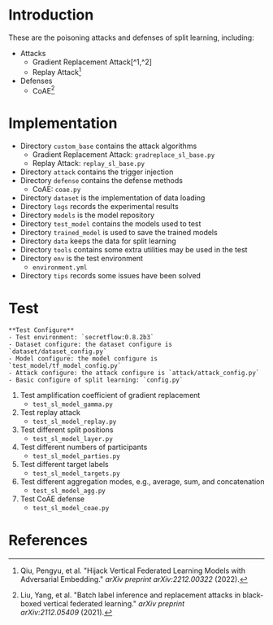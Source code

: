 # Introduction
These are the poisoning attacks and defenses of split learning, including:
- Attacks
	- Gradient Replacement Attack[^1,^2]
	- Replay Attack[^3]
 - Defenses
	 - CoAE[^2]
# Implementation
- Directory `custom_base` contains the attack algorithms
	- Gradient Replacement Attack: `gradreplace_sl_base.py`
	- Replay Attack: `replay_sl_base.py`
- Directory `attack` contains the trigger injection
- Directory `defense` contains the defense methods
	- CoAE: `coae.py`
- Directory `dataset` is the implementation of data loading
- Directory `logs` records the experimental results
- Directory `models` is the model repository
- Directory `test_model` contains the models used to test
- Directory `trained_model` is used to save the trained models
- Directory `data` keeps the data for split learning
- Directory `tools` contains some extra utilities may be used in the test
- Directory `env` is the test environment
	- `environment.yml`
- Directory `tips` records some issues have been solved
# Test
```
**Test Configure**
- Test environment: `secretflow:0.8.2b3`
- Dataset configure: the dataset configure is `dataset/dataset_config.py`
- Model configure: the model configure is `test_model/tf_model_config.py`
- Attack configure: the attack configure is `attack/attack_config.py`
- Basic configure of split learning: `config.py`
```


1. Test amplification coefficient of gradient replacement
	- `test_sl_model_gamma.py`
2. Test replay attack
	- `test_sl_model_replay.py`
3. Test different split positions
	- `test_sl_model_layer.py`
4. Test different numbers of participants
	- `test_sl_model_parties.py`
5. Test different target labels
	- `test_sl_model_targets.py`
6. Test different aggregation modes, e.g., average, sum, and concatenation
	- `test_sl_model_agg.py`
7. Test CoAE defense
	- `test_sl_model_coae.py`

# References
>[^1]: Liu, Yang, Zhihao Yi, and Tianjian Chen. "Backdoor attacks and defenses in feature-partitioned collaborative learning." _arXiv preprint arXiv:2007.03608_ (2020).
> [^2]:Liu, Yang, et al. "Batch label inference and replacement attacks in black-boxed vertical federated learning." _arXiv preprint arXiv:2112.05409_ (2021).
> [^3]:Qiu, Pengyu, et al. "Hijack Vertical Federated Learning Models with Adversarial Embedding." _arXiv preprint arXiv:2212.00322_ (2022).